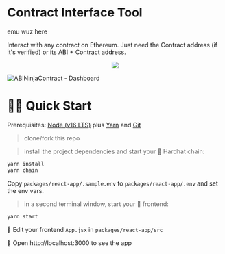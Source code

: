 # Contract Interface Tool

emu wuz here

Interact with any contract on Ethereum. Just need the Contract address (if it's verified) or its ABI + Contract address.

<p align="center">
  <img src=".github/img/ui.png">
</p>

![ABINinjaContract - Dashboard](.github/img/ui2.png)

# 🏄‍♂️ Quick Start

Prerequisites: [Node (v16 LTS)](https://nodejs.org/en/download/) plus [Yarn](https://classic.yarnpkg.com/en/docs/install/) and [Git](https://git-scm.com/downloads)

> clone/fork this repo

> install the project dependencies and start your 👷‍ Hardhat chain:

```bash
yarn install
yarn chain
```

Copy `packages/react-app/.sample.env` to `packages/react-app/.env` and set the env vars.

> in a second terminal window, start your 📱 frontend:

```bash
yarn start
```

📝 Edit your frontend `App.jsx` in `packages/react-app/src`

📱 Open http://localhost:3000 to see the app
